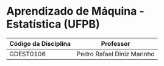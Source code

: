 # Aprendizado de Máquina - Estatística (UFPB)

|Código da Disciplina|Professor|
|--------------------|----------|
|GDEST0106|Pedro Rafael Diniz Marinho|
